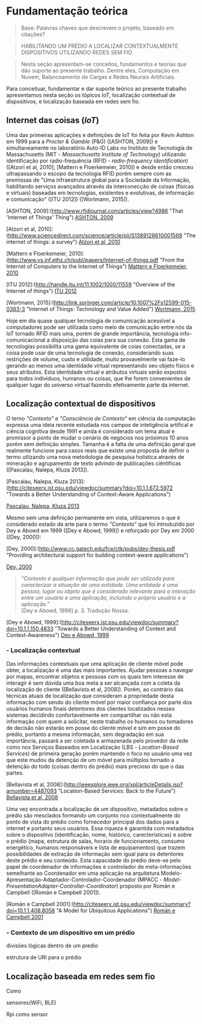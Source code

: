 
# Fundamentação teórica

> Base: Palavras chaves que descrevem o projeto, baseado em citações?

> HABILITANDO UM PRÉDIO A LOCALIZAR CONTEXTUALMENTE DISPOSITIVOS UTILIZANDO REDES SEM FIO

> Nesta seção apresentam-se conceitos, fundamentos e teorias que dão suporte
ao presente trabalho. Dentre eles, Computação em Nuvem, Balanceamento de Cargas
e Redes Neurais Artificiais.

Para conceituar, fundamentar e dar suporte teórico ao presente trabalho
apresentamos nesta seção os tópicos IoT, localização contextual de dispositivos,
e localização baseada em redes sem fio.

## Internet das coisas (*IoT*)

Uma das primeiras aplicações e definições de IoT foi feita por Kevin Ashton em
1999 para a *Procter & Gamble* (P&G) ([ASHTON, 2009]) e simultaneamente no
laboratório Auto-ID Labs no Instituto de Tecnologia de Massachusetts (MIT -
*Massachusetts Institute of Technology*) utilizando identificação por
radio-frequência (RFID - *radio-frequency identification*) ([Atzori et al,
2010]; [Mattern e Floerkemeier, 2010]) e desde então cresceu ultrapassando o
escopo da tecnologia RFID porém sempre com as premissas de "Uma infraestrutura
global para a Sociedade da Informação, habilitando serviços avançados através da
interconecção de coisas (físicas e virtuais) baseadas em tecnologias, existentes
e evolutivas, de informação e comunicação" ([ITU 2012]) ([Wortmann, 2015]).

[ASHTON, 2009]:(<http://www.rfidjournal.com/articles/view?4986> "That 'Internet of Things' Thing")
[ASHTON, 2009](<http://www.rfidjournal.com/articles/view?4986> "That 'Internet of Things' Thing")

[Atzori et al, 2010]:(<http://www.sciencedirect.com/science/article/pii/S1389128610001568> "The internet of things: a survey")
[Atzori et al, 2010](<http://www.sciencedirect.com/science/article/pii/S1389128610001568> "The internet of things: a survey")

[Mattern e Floerkemeier, 2010]:(<http://www.vs.inf.ethz.ch/publ/papers/Internet-of-things.pdf> "From the Internet of Computers to the Internet of Things")
[Mattern e Floerkemeier, 2010](<http://www.vs.inf.ethz.ch/publ/papers/Internet-of-things.pdf> "From the Internet of Computers to the Internet of Things")

[ITU 2012]:(<http://handle.itu.int/11.1002/1000/11559> "Overview of the Internet of things")
[ITU 2012](<http://handle.itu.int/11.1002/1000/11559> "Overview of the Internet of things")

[Wortmann, 2015]:(<http://link.springer.com/article/10.1007%2Fs12599-015-0383-3> "Internet of Things: Technology and Value Added")
[Wortmann, 2015](<http://link.springer.com/article/10.1007%2Fs12599-015-0383-3> "Internet of Things: Technology and Value Added")

Hoje em dia quase qualquer tecnologia de comunicação acessível a computadores
pode ser utilizada como meio de comunicação entre nós da IoT tornado RFID mais
uma, porém de grande importância, tecnologia info-comunicacional a disposição
das coias para sua conexão. Esta gama de tecnologias possibilita uma gama
equivalente de coias conectadas, se a coisa pode usar de uma tecnologia de
conexão, considerando suas restrições de volume, custo e utilidade, muito
provavelmente vai faze-lo gerando ao menos uma identidade virtual representando
seu objeto físico e seus atributos. Esta identidade virtual e atributos virtuais
serão expostos para todos individuos, humanos ou coisas, que lhe forem
convenientes de qualquer lugar do universo virtual fazendo efetivamente parte da
internet.

## Localização contextual de dispositivos

O terno *"Contexto"* e *"Consciência de Contexto"* em ciência da computação
expressa uma ideia recente estudada nos campos de inteligência artifical e
ciência cognitiva desde 1991 e ainda é considerado um tema atual e promissor a
ponto de mudar o cenário de negócios nos próximos 10 anos porém sem definição
simples. Tamanha é a falta de uma definição geral que realmente funcione para
casos reais que existe uma proposta de definir o termo utlizando uma nova
metodologia de pesquisa holística através de mineração e agrupamento de texto
advindo de publicações ciêntificas ([Pascalau, Nalepa, Kluza 2013]).

[Pascalau, Nalepa, Kluza 2013]:(<http://citeseerx.ist.psu.edu/viewdoc/summary?doi=10.1.1.672.5972> "Towards a Better Understanding of Context-Aware Applications")

[Pascalau, Nalepa, Kluza 2013](<http://citeseerx.ist.psu.edu/viewdoc/summary?doi=10.1.1.672.5972> "Towards a Better Understanding of Context-Aware Applications")

Mesmo sem uma definição permanente em vista, utilizaremos o que é considerado
estado da arte para o termo *"Contexto"* que foi introduzido por Dey e Abowd em
1999 ([Dey e Abowd, 1999]) e reforçado por Dey em 2000 ([Dey, 2000]):

[Dey, 2000]:(<http://www.cc.gatech.edu/fce/ctk/pubs/dey-thesis.pdf> "Providing architectural support for building context-aware applications")

[Dey, 2000](<http://www.cc.gatech.edu/fce/ctk/pubs/dey-thesis.pdf> "Providing architectural support for building context-aware applications")

> *"Contexto é qualquer informação que pode ser utilizada para caracterizar a
situação de uma entidade. Uma entidade é uma pessoa, lugar ou objeto que é
considerado relevante para a interação entre um usuário e uma aplicação,
incluindo o próprio usuário e a aplicação."*  
[Dey e Abowd, 1999] p. 3. Tradução Nossa.

[Dey e Abowd, 1999]:(<http://citeseerx.ist.psu.edu/viewdoc/summary?doi=10.1.1.150.4833> "Towards a Better Understanding of Context and Context-Awareness")
[Dey e Abowd, 1999](<http://citeseerx.ist.psu.edu/viewdoc/summary?doi=10.1.1.150.4833> "Towards a Better Understanding of Context and Context-Awareness")

### - Localização contextual

Das informações contextuais que uma aplicação de cliente móvel pode obter, a
localização é uma das mais importantes. Ajudar pessoas a navegar por mapas,
encontrar objetos e pessoas com os quais tem interesse de interagir é sem dúvida
uma boa meta a ser alcançada com a coleta da localização do cliente ([Bellavista
et al, 2008]). Porém, ao contrário das técnicas atuais de localização que
consideram a propriedade desta informação com sendo do cliente móvel por maior
confiança por parte dos usuários humanos finais detentores dos clientes
localizados nesses sistemas decidindo confortavelmente em compartilhar ou não
esta informação com quem a solicitar, neste trabalho os humanos ou tomadores de
decisão não estarão em posse do cliente móvel e sim em posse do prédio, portanto
a mesma informação, sem degradação em sua importância, passará a ser coletada e
armazenada pelo provedor da rede como nos Serviços Baseados em Localização (LBS -
*Location-Based Services*) de primeira geração porém mantendo o foco no usuário
uma vez que este mudou da detenção de um móvel para múltiplos tornado a detenção
do todo (coisas dentro do prédio) mais precioso do que o das partes.

[Bellavista et al, 2008]:(<http://ieeexplore.ieee.org/xpl/articleDetails.jsp?arnumber=4487093> "Location-Based Services: Back to the Future")
[Bellavista et al, 2008](<http://ieeexplore.ieee.org/xpl/articleDetails.jsp?arnumber=4487093> "Location-Based Services: Back to the Future")

Uma vez encontrada a localização de um dispositivo, metadados sobre o prédio são
mesclados formando um conjunto rico contextualmente do ponto de vista do prédio
como fornecedor principal dos dados para a internet e portanto seus usuários.
Essa riqueza é garantida com metadados sobre o dispositivo (identificação, nome,
histórico, carecteristicas) e sobre o prédio (mapa, estrutura de salas, horario
de funcionamento, consumo energético, humanos responsáveis e lista de
equipamentos) que trazem possibilidades de extração de informação sem igual para
os detentores deste prédio e seu conteúdo. Esta capacidade do prédio deve-se
pelo papel de coordenador de informações e controlador de meta-informações
semelhante ao Coordenador em uma aplicação na arquitetura
Modelo-Apresentação-Adaptador-Controlador-Coordenador (MPACC -
*Model-PresentationAdapter-Controller-Coordinator*) proposto por Román e
Campbell ([Román e Campbell 2001]).

[Román e Campbell 2001]:(<http://citeseerx.ist.psu.edu/viewdoc/summary?doi=10.1.1.408.8058> "A Model for Ubiquitous Applications")
[Román e Campbell 2001](<http://citeseerx.ist.psu.edu/viewdoc/summary?doi=10.1.1.408.8058> "A Model for Ubiquitous Applications")

### - Contexto de um dispositivo em um prédio

divisões lógicas dentro de um predio

estrutura de URI para o prédio

## Localização baseada em redes sem fio

Como

sensores(WiFi, BLE)

Rpi como sensor
